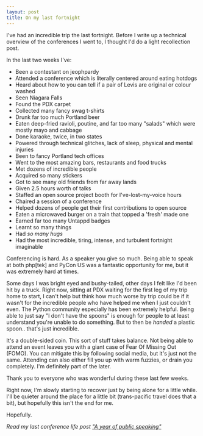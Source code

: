```yaml
---
layout: post
title: On my last fortnight
---
```


I've had an incredible trip the last fortnight. Before I write up a technical overview of the conferences I went to, I thought I'd do a light recollection post. 

In the last two weeks I've: 

 - Been a contestant on jeophpardy
 - Attended a conference which is literally centered around eating hotdogs
 - Heard about how to you can tell if a pair of Levis are original or colour washed
 - Seen Niagara Falls
 - Found the PDX carpet
 - Collected many fancy swag t-shirts
 - Drunk far too much Portland beer
 - Eaten deep-fried ravioli, poutine, and far too many "salads" which were mostly mayo and cabbage
 - Done karaoke, twice, in two states
 - Powered through technical glitches, lack of sleep, physical and mental injuries
 - Been to fancy Portland tech offices
 - Went to the most amazing bars, restaurants and food trucks
 - Met dozens of incredible people
 - Acquired so many stickers
 - Got to see many old friends from far away lands
 - Given 2.5 hours worth of talks
 - Staffed an open source project booth for I've-lost-my-voice hours
 - Chaired a session of a conference
 - Helped dozens of people get their first contributions to open source
 - Eaten a microwaved burger on a train that topped a 'fresh' made one
 - Earned far too many Untappd badges
 - Learnt so many things
 - Had *so many hugs*
 - Had the most incredible, tiring, intense, and turbulent fortnight imaginable


Conferencing is hard. As a speaker you give so much. Being able to speak at both php[tek] and PyCon US was a fantastic opportunity for me, but it was extremely hard at times. 

Some days I was bright eyed and bushy-tailed, other days I felt like I'd been hit by a truck. Right now, sitting at PDX waiting for the first leg of my trip home to start, I can't help but think how much worse by trip could be if it wasn't for the incredible people who have helped me when I just couldn't even. The Python community especially has been extremely helpful. Being able to just say "I don't have the spoons" is enough for people to at least understand you're unable to do something. But to then be *handed* a plastic spoon.. that's just incredible.  

It's a double-sided coin. This sort of stuff takes balance. Not being able to attend an event leaves you with a giant case of Fear Of Missing Out (FOMO). You can mitigate this by following social media, but it's just not the same. Attending can also either fill you up with warm fuzzies, or drain you completely. I'm definitely part of the later. 

Thank you to everyone who was wonderful during these last few weeks. 

Right now, I'm slowly starting to recover just by being alone for a little while. I'll be quieter around the place for a little bit (trans-pacific travel does that a bit), but hopefully this isn't the end for me. 

Hopefully.

*Read my last conference life post ["A year of public speaking"](http://glasnt.com/blog/2015/11/04/a-year-of-public-speaking.html)*


